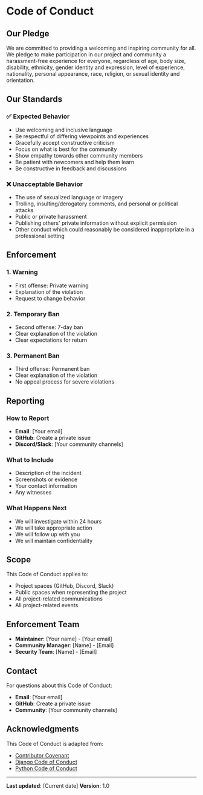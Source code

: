 # Code of Conduct

## Our Pledge

We are committed to providing a welcoming and inspiring community for all. We pledge to make participation in our project and community a harassment-free experience for everyone, regardless of age, body size, disability, ethnicity, gender identity and expression, level of experience, nationality, personal appearance, race, religion, or sexual identity and orientation.

## Our Standards

### ✅ Expected Behavior
- Use welcoming and inclusive language
- Be respectful of differing viewpoints and experiences
- Gracefully accept constructive criticism
- Focus on what is best for the community
- Show empathy towards other community members
- Be patient with newcomers and help them learn
- Be constructive in feedback and discussions

### ❌ Unacceptable Behavior
- The use of sexualized language or imagery
- Trolling, insulting/derogatory comments, and personal or political attacks
- Public or private harassment
- Publishing others' private information without explicit permission
- Other conduct which could reasonably be considered inappropriate in a professional setting

## Enforcement

### 1. **Warning**
- First offense: Private warning
- Explanation of the violation
- Request to change behavior

### 2. **Temporary Ban**
- Second offense: 7-day ban
- Clear explanation of the violation
- Clear expectations for return

### 3. **Permanent Ban**
- Third offense: Permanent ban
- Clear explanation of the violation
- No appeal process for severe violations

## Reporting

### How to Report
- **Email**: [Your email]
- **GitHub**: Create a private issue
- **Discord/Slack**: [Your community channels]

### What to Include
- Description of the incident
- Screenshots or evidence
- Your contact information
- Any witnesses

### What Happens Next
- We will investigate within 24 hours
- We will take appropriate action
- We will follow up with you
- We will maintain confidentiality

## Scope

This Code of Conduct applies to:
- Project spaces (GitHub, Discord, Slack)
- Public spaces when representing the project
- All project-related communications
- All project-related events

## Enforcement Team

- **Maintainer**: [Your name] - [Your email]
- **Community Manager**: [Name] - [Email]
- **Security Team**: [Name] - [Email]

## Contact

For questions about this Code of Conduct:
- **Email**: [Your email]
- **GitHub**: Create a private issue
- **Community**: [Your community channels]

## Acknowledgments

This Code of Conduct is adapted from:
- [Contributor Covenant](https://www.contributor-covenant.org/)
- [Django Code of Conduct](https://www.djangoproject.com/conduct/)
- [Python Code of Conduct](https://www.python.org/psf/conduct/)

---

**Last updated**: [Current date]
**Version**: 1.0

